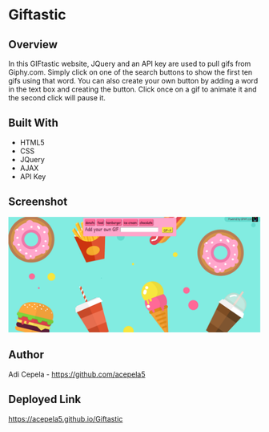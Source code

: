 # Giftastic

## Overview
In this GIFtastic website, JQuery and an API key are used to pull gifs from Giphy.com. Simply click on 
one of the search buttons to show the first ten gifs using that word. You can also create your own button by
adding a word in the text box and creating the button. Click once on a gif to animate it and the second click will pause it.



## Built With
- HTML5
- CSS
- JQuery
- AJAX
- API Key
## Screenshot

![ ](/Screenshot(37).png)


## Author

Adi Cepela - https://github.com/acepela5

## Deployed Link
https://acepela5.github.io/Giftastic